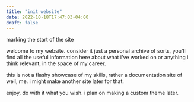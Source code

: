 ```yaml
---
title: "init website"
date: 2022-10-18T17:47:03-04:00
draft: false
---
```

marking the start of the site

welcome to my website. consider it just a personal archive of sorts, you'll find all the useful information here about what i've worked on or anything i think relevant, in the space of my career.

this is not a flashy showcase of my skills, rather a documentation site of well, me. i might make another site later for that.

enjoy, do with it what you wish. i plan on making a custom theme later.
